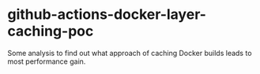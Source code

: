 # github-actions-docker-layer-caching-poc 

Some analysis to find out what approach of caching Docker builds leads to most performance gain.